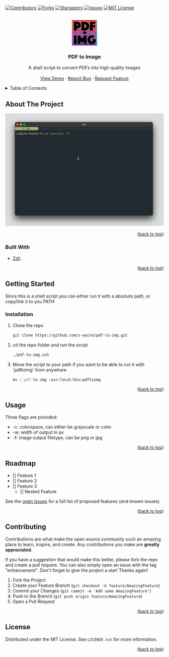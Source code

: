 <div id="top"></div>
<!--
*** Thanks for checking out the Best-README-Template. If you have a suggestion
*** that would make this better, please fork the repo and create a pull request
*** or simply open an issue with the tag "enhancement".
*** Don't forget to give the project a star!
*** Thanks again! Now go create something AMAZING! :D
-->



<!-- PROJECT SHIELDS -->
<!--
*** I'm using markdown "reference style" links for readability.
*** Reference links are enclosed in brackets [ ] instead of parentheses ( ).
*** See the bottom of this document for the declaration of the reference variables
*** for contributors-url, forks-url, etc. This is an optional, concise syntax you may use.
*** https://www.markdownguide.org/basic-syntax/#reference-style-links
-->
[![Contributors][contributors-shield]][contributors-url]
[![Forks][forks-shield]][forks-url]
[![Stargazers][stars-shield]][stars-url]
[![Issues][issues-shield]][issues-url]
[![MIT License][license-shield]][license-url]



<!-- PROJECT LOGO -->
<br />
<div align="center">
  <a href="https://github.com/s-waite/pdf-to-img">
    <img src="https://github.com/s-waite/pdf-to-img/blob/main/img/icon.png" alt="Logo" width="80" height="80">
  </a>

<h3 align="center">PDF to Image</h3>

  <p align="center">
    A shell script to convert PDFs into high quality images
    <br />
    <br />
    <a href="https://github.com/s-waite/pdf-to-img">View Demo</a>
    ·
    <a href="https://github.com/s-waite/pdf-to-img/issues">Report Bug</a>
    ·
    <a href="https://github.com/s-waite/pdf-to-img/issues">Request Feature</a>
  </p>
</div>



<!-- TABLE OF CONTENTS -->
<details>
  <summary>Table of Contents</summary>
  <ol>
    <li>
      <a href="#about-the-project">About The Project</a>
      <ul>
        <li><a href="#built-with">Built With</a></li>
      </ul>
    </li>
    <li>
      <a href="#getting-started">Getting Started</a>
      <ul>
        <li><a href="#prerequisites">Prerequisites</a></li>
        <li><a href="#installation">Installation</a></li>
      </ul>
    </li>
    <li><a href="#usage">Usage</a></li>
    <li><a href="#roadmap">Roadmap</a></li>
    <li><a href="#contributing">Contributing</a></li>
    <li><a href="#license">License</a></li>
    <li><a href="#contact">Contact</a></li>
    <li><a href="#acknowledgments">Acknowledgments</a></li>
  </ol>
</details>



<!-- ABOUT THE PROJECT -->
## About The Project

[![Product Name Screen Shot][product-screenshot]](https://example.com)

<p align="right">(<a href="#top">back to top</a>)</p>



### Built With

* [Zsh](https://www.zsh.org)

<p align="right">(<a href="#top">back to top</a>)</p>


<!-- GETTING STARTED -->
## Getting Started

Since this is a shell script you can either run it with a absolute path, or copy/link it to you PATH

### Installation

1. Clone the repo
   ```sh
   git clone https://github.com/s-waite/pdf-to-img.git
   ```
2. cd the repo folder and run the script
   ```sh
   ./pdf-to-img.zsh
   ```
3. Move the script to your path if you want to be able to run it with 'pdftoimg' from anywhere
   ```js
   mv /.pdf-to-img /usr/local/bin/pdftoimg
   ```

<p align="right">(<a href="#top">back to top</a>)</p>



<!-- USAGE EXAMPLES -->
## Usage

Three flags are provided:

* -c: colorspace, can either be grayscale or color
* -w: width of output in px
* -f: image output filetype, can be png or jpg

<p align="right">(<a href="#top">back to top</a>)</p>



<!-- ROADMAP -->
## Roadmap

- [] Feature 1
- [] Feature 2
- [] Feature 3
    - [] Nested Feature

See the [open issues](https://github.com/s-waite/pdf-to-img/issues) for a full list of proposed features (and known issues).

<p align="right">(<a href="#top">back to top</a>)</p>


<!-- CONTRIBUTING -->
## Contributing

Contributions are what make the open source community such an amazing place to learn, inspire, and create. Any contributions you make are **greatly appreciated**.

If you have a suggestion that would make this better, please fork the repo and create a pull request. You can also simply open an issue with the tag "enhancement".
Don't forget to give the project a star! Thanks again!

1. Fork the Project
2. Create your Feature Branch (`git checkout -b feature/AmazingFeature`)
3. Commit your Changes (`git commit -m 'Add some AmazingFeature'`)
4. Push to the Branch (`git push origin feature/AmazingFeature`)
5. Open a Pull Request

<p align="right">(<a href="#top">back to top</a>)</p>


<!-- LICENSE -->
## License

Distributed under the MIT License. See `LICENSE.txt` for more information.

<p align="right">(<a href="#top">back to top</a>)</p>


<!-- MARKDOWN LINKS & IMAGES -->
<!-- https://www.markdownguide.org/basic-syntax/#reference-style-links -->
[contributors-shield]: https://img.shields.io/github/contributors/s-waite/pdf-to-img.svg?style=for-the-badge
[contributors-url]: https://github.com/s-waite/pdf-to-img/graphs/contributors
[forks-shield]: https://img.shields.io/github/forks/s-waite/pdf-to-img.svg?style=for-the-badge
[forks-url]: https://github.com/s-waite/pdf-to-img/network/members
[stars-shield]: https://img.shields.io/github/stars/s-waite/pdf-to-img.svg?style=for-the-badge
[stars-url]: https://github.com/s-waite/pdf-to-img/stargazers
[issues-shield]: https://img.shields.io/github/issues/s-waite/pdf-to-img.svg?style=for-the-badge
[issues-url]: https://github.com/s-waite/pdf-to-img/issues
[license-shield]: https://img.shields.io/github/license/s-waite/pdf-to-img.svg?style=for-the-badge
[license-url]: https://github.com/s-waite/pdf-to-img/blob/master/LICENSE.txt
[linkedin-shield]: https://img.shields.io/badge/-LinkedIn-black.svg?style=for-the-badge&logo=linkedin&colorB=555
[linkedin-url]: https://linkedin.com/in/linkedin_username
[product-screenshot]: https://github.com/s-waite/pdf-to-img/blob/main/img/preview.gif



